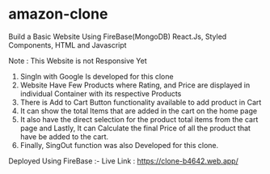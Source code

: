# amazon-clone
 Build a Basic Website Using FireBase(MongoDB) React.Js, Styled Components, HTML and Javascript
 
 Note : This Website is not Responsive Yet
 
 1. SingIn with Google Is developed for this clone
 2. Website Have Few Products where Rating, and Price are displayed in individual Container with its respective Products
 3. There is Add to Cart Button functionality available to add product in Cart
 4. It can show the total Items that are added in the cart on the home page
 5. It also have the direct selection for the product total items from the cart page and Lastly, It can Calculate the final Price of all the product that have be added to the cart.
 6. Finally, SingOut function was also Developed for this clone.
 
 Deployed Using FireBase :-
Live Link : https://clone-b4642.web.app/
